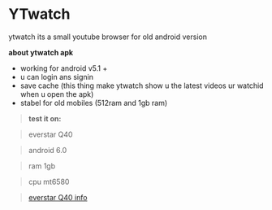 # YTwatch
ytwatch its a small youtube browser for old android version

 **about ytwatch apk**
 - working for android v5.1 +
 - u can login ans signin
 - save cache (this thing make ytwatch show u the latest videos ur watchid when u open the apk)
 - stabel for old mobiles (512ram and 1gb ram) 

> **test it on:**

> everstar Q40

> android 6.0

> ram 1gb

> cpu mt6580

>[everstar Q40 info](https://www.affariyet.com/smartphone-tunisie/everstar-q40-q40.html)
